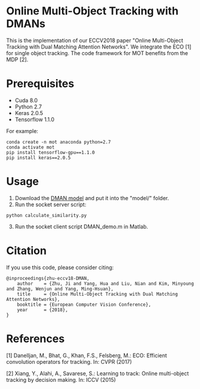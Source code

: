 # Online Multi-Object Tracking with DMANs

This is the implementation of our ECCV2018 paper "Online Multi-Object Tracking with Dual Matching Attention Networks". We integrate the ECO [1] for single object tracking. The code framework for MOT benefits from the MDP [2].

# Prerequisites
- Cuda 8.0
- Python 2.7
- Keras 2.0.5
- Tensorflow 1.1.0

For example:
<pre><code>conda create -n mot anaconda python=2.7
conda activate mot
pip install tensorflow-gpu==1.1.0
pip install keras==2.0.5
</code></pre>

# Usage
1. Download the [DMAN model](https://zhiyanapp-build-release.oss-cn-shanghai.aliyuncs.com/zhuji_file/spatial_temporal_attention_model.h5) and put it into the "model/" folder.
2. Run the socket server script:
<pre><code>python calculate_similarity.py
</code></pre>
3. Run the socket client script DMAN_demo.m in Matlab.
# Citation

If you use this code, please consider citing:

<pre><code>@inproceedings{zhu-eccv18-DMAN,
    author    = {Zhu, Ji and Yang, Hua and Liu, Nian and Kim, Minyoung and Zhang, Wenjun and Yang, Ming-Hsuan},
    title     = {Online Multi-Object Tracking with Dual Matching Attention Networks},
    booktitle = {European Computer Vision Conference},
    year      = {2018},
}
</code></pre>

# References
[1] Danelljan, M., Bhat, G., Khan, F.S., Felsberg, M.: ECO: Efficient convolution operators for tracking. In: CVPR (2017)

[2] Xiang, Y., Alahi, A., Savarese, S.: Learning to track: Online multi-object tracking by decision making. In: ICCV (2015)
